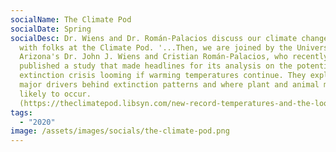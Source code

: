 ```yaml
---
socialName: The Climate Pod
socialDate: Spring
socialDesc: Dr. Wiens and Dr. Román-Palacios discuss our climate change paper
  with folks at the Climate Pod. '...Then, we are joined by the University of
  Arizona's Dr. John J. Wiens and Cristian Román-Palacios, who recently
  published a study that made headlines for its analysis on the potential
  extinction crisis looming if warming temperatures continue. They explain the
  major drivers behind extinction patterns and where plant and animal most
  likely to occur.
  (https://theclimatepod.libsyn.com/new-record-temperatures-and-the-looming-extinction-crisis-w-washington-posts-matthew-cappucci-and-university-of-arizonas-dr-john-j-wiens-and-cristian-romn-palacios)
tags:
  - "2020"
image: /assets/images/socials/the-climate-pod.png
---
```

